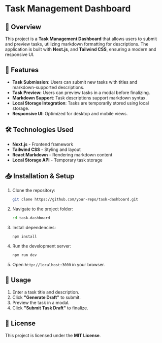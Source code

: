 # Task Management Dashboard

## 📌 Overview

This project is a **Task Management Dashboard** that allows users to submit and preview tasks, utilizing markdown formatting for descriptions. The application is built with **Next.js**, and **Tailwind CSS**, ensuring a modern and responsive UI.

## 🚀 Features

- **Task Submission**: Users can submit new tasks with titles and markdown-supported descriptions.
- **Task Preview**: Users can preview tasks in a modal before finalizing.
- **Markdown Support**: Task descriptions support markdown syntax.
- **Local Storage Integration**: Tasks are temporarily stored using local storage.
- **Responsive UI**: Optimized for desktop and mobile views.

## 🛠️ Technologies Used

- **Next.js** - Frontend framework
- **Tailwind CSS** - Styling and layout
- **React Markdown** - Rendering markdown content
- **Local Storage API** - Temporary task storage

## 📥 Installation & Setup

1. Clone the repository:
   ```sh
   git clone https://github.com/your-repo/task-dashboard.git
   ```
2. Navigate to the project folder:
   ```sh
   cd task-dashboard
   ```
3. Install dependencies:
   ```sh
   npm install
   ```
4. Run the development server:
   ```sh
   npm run dev
   ```
5. Open `http://localhost:3000` in your browser.

## 📌 Usage

1. Enter a task title and description.
2. Click **"Generate Draft"** to submit.
3. Preview the task in a modal.
4. Click **"Submit Task Draft"** to finalize.

## 📝 License

This project is licensed under the **MIT License**.
